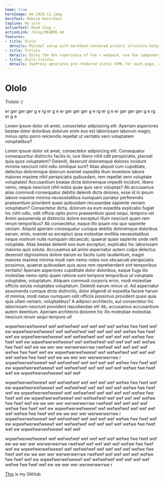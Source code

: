 ```yaml
---
home: true
heroImage: me-2020-11.jpeg
heroText: Maksim Kostromin
tagline: My site
actionText: Read blog →
actionLink: /blog/README.md
features:
- title: Ololo
  details: Minimal setup with markdown-centered project structure helps you focus on writing.
- title: Trololo
  details: Enjoy the dev experience of Vue + webpack, use Vue components in markdown, and develop custom themes with Vue.
- title: Ololo-trololo
  details: VuePress generates pre-rendered static HTML for each page, and runs as an SPA once a page is loaded.
---
```


# Ololo

Trololo :)

er ger ger ger
g
e rg
er g
e
er ger ger ger
g
e rg
er g
e
er ger ger ger
g
e rg
er g
e

<div>
 Lorem ipsum dolor sit amet, consectetur adipisicing elit. Aperiam asperiores beatae dolor doloribus dolorum enim eos est laboriosam laborum magni, minus optio porro reiciendis repellat ut veritatis vero voluptatem voluptatibus?

</div>

<p>Lorem ipsum dolor sit amet, consectetur adipisicing elit. Consequatur consequuntur distinctio facilis in, iure libero nihil odit perspiciatis, placeat quia quos voluptatem? Deleniti, deserunt doloremque dolores incidunt minima nesciunt nihil odio similique sunt? Alias aliquid cum cupiditate, delectus doloremque dolorum eveniet expedita illum inventore labore maiores maxime nihil perspiciatis quibusdam, rem repellat vero voluptate voluptates! Accusantium beatae dicta doloremque impedit incidunt, libero nemo, neque nesciunt nihil nobis quae quis vero voluptas? Ab accusamus alias commodi consequatur debitis deleniti dicta dolores, esse id in ipsum labore maxime minima necessitatibus numquam pariatur perferendis praesentium provident quasi quibusdam recusandae sapiente veniam voluptatum? Consectetur dicta, dolorum ea eum expedita explicabo fugiat hic nihil odio, odit officia optio porro praesentium quod sequi, tempora vel. Animi assumenda at distinctio dolore excepturi illum nesciunt quam rem rerum temporibus? Ab consectetur, eaque illo ipsam nisi quo sapiente veniam. Aliquid aperiam consequatur cumque debitis doloremque doloribus earum, enim, eveniet ex excepturi ipsa molestiae mollitia necessitatibus neque nostrum nulla numquam obcaecati, quaerat quasi sapiente unde velit voluptate. Alias beatae deleniti eos eum excepturi, explicabo hic laboriosam maiores quis soluta. Accusamus ad animi aspernatur autem culpa delectus deserunt dignissimos dolore earum ex facilis iusto laudantium, magni maiores maxime minima modi nam nemo nobis non obcaecati perspiciatis possimus, quaerat quibusdam quis quos rem reprehenderit sint temporibus veritatis! Aperiam asperiores cupiditate dolor doloribus, eaque fuga illo molestiae nemo optio quam ratione sunt tempora temporibus ut voluptate voluptates, voluptatum. Aliquam commodi corporis error, modi molestiae officiis soluta voluptates voluptatum. Deleniti earum minus ut. Ad aspernatur assumenda cumque dicta distinctio, dolor eligendi et expedita facere harum id minima, modi natus numquam odit officiis possimus provident quasi quia quis ullam veniam, voluptatibus? A adipisci architecto, aut consectetur hic laboriosam nesciunt provident repudiandae sit! Ab, accusamus accusantium autem deentium. Aperiam architecto dolorem hic illo molestiae molestias nesciunt rerum sequi tempore ut!</p>

wqwefwerwefweewf wef wefwefwef wef wef wef wef wefwe fwe fwef wef ew 
wqwefwerwefweewf wef wefwefwef wef wef wef wef wefwe fwe fwef wef ew 
wqwefwerwefweewf wef wefwefwef wef wef wef wef wefwe fwe fwef wef ew 
wqwefwerwefweewf wef wefwefwef wef wef wef wef wefwe fwe fwef wef ew we wer wer werwerwerrwe rwefwef wef wef wef wef wefwe fwe fwef wef ew 
wqwefwerwefweewf wef wefwefwef wef wef wef wef wefwe fwe fwef wef ew we wer wer werwerwerrwe r
wqwefwerwefweewf wef wefwefwef wef wef wef wef wefwe fwe fwef wef ew 
wqwefwerwefweewf wef wefwefwef wef wef wef wef wefwe fwe fwef wef ew 
wqwefwerwefweewf wef wef


wqwefwerwefweewf wef wefwefwef wef wef wef wef wefwe fwe fwef wef ew 
wqwefwerwefweewf wef wefwefwef wef wef wef wef wefwe fwe fwef wef ew 
wqwefwerwefweewf wef wefwefwef wef wef wef wef wefwe fwe fwef wef ew 
wqwefwerwefweewf wef wefwefwef wef wef wef wef wefwe fwe fwef wef ew we wer wer werwerwerrwe rwefwef wef wef wef wef wefwe fwe fwef wef ew 
wqwefwerwefweewf wef wefwefwef wef wef wef wef wefwe fwe fwef wef ew we wer wer werwerwerrwe r
wqwefwerwefweewf wef wefwefwef wef wef wef wef wefwe fwe fwef wef ew 
wqwefwerwefweewf wef wefwefwef wef wef wef wef wefwe fwe fwef wef ew 
wqwefwerwefweewf wef wef


wqwefwerwefweewf wef wefwefwef wef wef wef wef wefwe fwe fwef wef ew we wer wer werwerwerrwe rwefwef wef wef wef wef wefwe fwe fwef wef ew 
wqwefwerwefweewf wef wefwefwef wef wef wef wef wefwe fwe fwef wef ew we wer wer werwerwerrwe rwefwef wef wef wef wef wefwe fwe fwef wef ew 
wqwefwerwefweewf wef wefwefwef wef wef wef wef wefwe fwe fwef wef ew we wer wer werwerwerrwe r


[This](https://github.com/daggerok) is my GitHub

<Posts />
